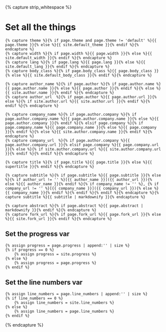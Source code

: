 {% capture strip_whitespace %}

# Set all the things

    {% capture theme %}{% if page.theme and page.theme != 'default' %}{{ page.theme }}{% else %}{{ site.default_theme }}{% endif %}{% endcapture %}
    {% capture width %}{% if page.width %}{{ page.width }}{% else %}{{ site.default_width }}{% endif %}{% endcapture %}
    {% capture lang %}{% if page.lang %}{{ page.lang }}{% else %}{{ site.default_lang }}{% endif %}{% endcapture %}
    {% capture body_class %}{% if page.body_class %}{{ page.body_class }}{% else %}{{ site.default_body_class }}{% endif %}{% endcapture %}

    {% capture author_name %}{% if page.author %}{% if page.author.name %}{{ page.author.name }}{% else %}{{ page.author }}{% endif %}{% else %}{{ site.author.name }}{% endif %}{% endcapture %}
    {% capture author_url  %}{% if page.author %}{{ page.author.url }}{% else %}{% if site.author.url %}{{ site.author.url }}{% endif %}{% endif %}{% endcapture %}

    {% capture company_name %}{% if page.author.company %}{% if page.author.company.name %}{{ page.author.company.name }}{% else %}{{ page.author.company }}{% endif %}{% elsif page.company %}{% if page.company.name %}{{ page.company.name }}{% else %}{{ page.company }}{% endif %}{% else %}{{ site.author.company.name }}{% endif %}{% endcapture %}
    {% capture company_url  %}{% if page.author.company %}{{ page.author.company.url }}{% elsif page.company %}{{ page.company.url }}{% else %}{% if site.author.company.url %}{{ site.author.company.url }}{% endif %}{% endif %}{% endcapture %}

    {% capture title %}{% if page.title %}{{ page.title }}{% else %}{{ supertitle }}{% endif %}{% endcapture %}

    {% capture subtitle %}{% if page.subtitle %}{{ page.subtitle }}{% else %}{% if author_url != '' %}[{{ author_name }}]({{ author_url }}){% else %}{{ author_name }}{% endif %}{% if company_name != '' %}, {% if company_url != '' %}[{{ company_name }}]({{ company_url }}){% else %}{{ company_name }}{% endif %}{% endif %}{% endif %}{% endcapture %}{% capture subtitle %}{{ subtitle | markdownify }}{% endcapture %}

    {% capture abstract %}{% if page.abstract %}{{ page.abstract | markdownify }}{% endif %}{% endcapture %}
    {% capture fork_url %}{% if page.fork_url %}{{ page.fork_url }}{% else %}{{ site.fork_url }}{% endif %}{% endcapture %}

## Set the progress var

    {% assign progress = page.progress | append:'' | size %}
    {% if progress == 0 %}
        {% assign progress = site.progress %}
    {% else %}
        {% assign progress = page.progress %}
    {% endif %}

## Set the line numbers var

    {% assign line_numbers = page.line_numbers | append:'' | size %}
    {% if line_numbers == 0 %}
        {% assign line_numbers = site.line_numbers %}
    {% else %}
        {% assign line_numbers = page.line_numbers %}
    {% endif %}

{% endcapture %}
